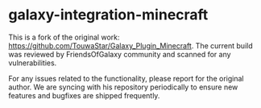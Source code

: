 # galaxy-integration-minecraft



This is a fork of the original work: https://github.com/TouwaStar/Galaxy_Plugin_Minecraft. The current build was reviewed by FriendsOfGalaxy community and scanned for any vulnerabilities.

For any issues related to the functionality, please report for the original author. We are syncing with his repository periodically to ensure new features and bugfixes are shipped frequently.
